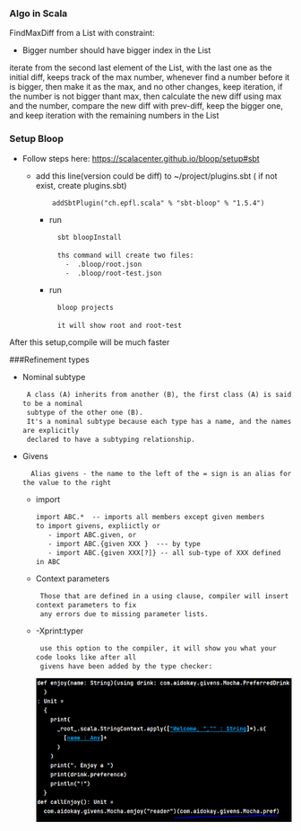 ### Algo in Scala

FindMaxDiff from a List with constraint:
- Bigger number should have bigger index in the List

iterate from the second last element of the List, with the last one as the initial diff, keeps track
of the max number, whenever find a number before it is bigger, then make it as the max, and no other
changes, keep iteration, if the number is not bigger thant max, then calculate the new diff using max
and the number, compare the new diff with prev-diff, keep the bigger one, and keep iteration with the
remaining numbers in the List

### Setup Bloop

- Follow steps here:
  https://scalacenter.github.io/bloop/setup#sbt
  - add this line(version could be diff) to ~/project/plugins.sbt ( if not exist, create plugins.sbt) 

            addSbtPlugin("ch.epfl.scala" % "sbt-bloop" % "1.5.4")

    - run
      
            sbt bloopInstall
            
            ths command will create two files:
              -  .bloop/root.json
              -  .bloop/root-test.json

    - run 
  
            bloop projects

            it will show root and root-test
  
After this setup,compile will be much faster

###Refinement types
 - Nominal subtype
      
        A class (A) inherits from another (B), the first class (A) is said to be a nominal
        subtype of the other one (B). 
        It's a nominal subtype because each type has a name, and the names are explicitly
        declared to have a subtyping relationship.
- Givens
        
        Alias givens - the name to the left of the = sign is an alias for the value to the right
  - import
        
        import ABC.*  -- imports all members except given members
        to import givens, expliictly or 
           - import ABC.given, or
           - import ABC.{given XXX }  --- by type
           - import ABC.{given XXX[?]} -- all sub-type of XXX defined in ABC

  - Context parameters 
  
         Those that are defined in a using clause, compiler will insert context parameters to fix
         any errors due to missing parameter lists.
  - -Xprint:typer
         
         use this option to the compiler, it will show you what your code looks like after all 
         givens have been added by the type checker:
        
     ![img_1.png](img_1.png)
